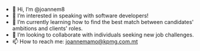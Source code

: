 - 👋 Hi, I’m @joannem8
- 👀 I’m interested in speaking with software developers!
- 🌱 I’m currently learning how to find the best match between candidates' ambitions and clients' roles.
- 💞️ I’m looking to collaborate with individuals seeking new job challenges.
- 📫 How to reach me: joannemamo@kpmg.com.mt

<!---
joannem8/joannem8 is a ✨ special ✨ repository because its `README.md` (this file) appears on your GitHub profile.
You can click the Preview link to take a look at your changes.
--->
